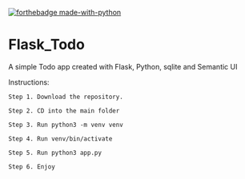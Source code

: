 
[![forthebadge made-with-python](http://ForTheBadge.com/images/badges/made-with-python.svg)](https://www.python.org/)
# Flask_Todo
A simple Todo app created with Flask, Python, sqlite and Semantic UI

Instructions:

```
Step 1. Download the repository.

Step 2. CD into the main folder

Step 3. Run python3 -m venv venv  

Step 4. Run venv/bin/activate

Step 5. Run python3 app.py

Step 6. Enjoy
```

